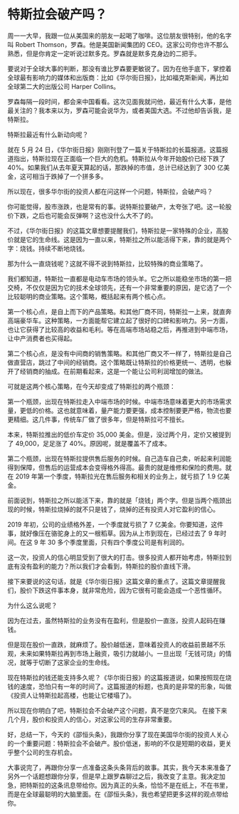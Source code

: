 # 特斯拉会破产吗？

周一一大早，我跟一位从美国来的朋友一起喝了咖啡。这位朋友很特别，他的名字叫 Robert Thomson，罗森。他是美国新闻集团的 CEO。这家公司你也许不那么熟悉，但是你肯定一定听说过默多克。罗森就是默多克身边的二把手。

要说对于全球大事的判断，那没有谁比罗森要更敏锐了。因为在他手底下，掌控着全球最有影响力的媒体和出版商：比如《华尔街日报》，比如福克斯新闻，再比如全球第二大的出版公司 Harper Collins。

罗森每隔一段时间，都会来中国看看。这次见面我就问他，最近有什么大事，是他最关注的？我本来以为，罗森可能会说华为，或者美国大选。不过他却告诉我，是特斯拉。

特斯拉最近有什么新动向呢？

就在 5 月 24 日，《华尔街日报》刚刚刊登了一篇关于特斯拉的长篇报道。这篇报道指出，特斯拉现在正面临一个巨大的危机。特斯拉从今年开始股价已经下跌了 40%。如果我们从去年夏天算起的话，那跌掉的市值，总计已经达到了 300 亿美金，这可相当于跌掉了一个拼多多。

所以现在，很多华尔街的投资人都在问这样一个问题，特斯拉，会破产吗？

你可能觉得，股市涨跌，也是常有的事。说特斯拉要破产，太夸张了吧。这一轮股价下跌，之后也可能会反弹啊？这也没什么大不了的。

不过，《华尔街日报》的这篇文章想要提醒我们，特斯拉是一家特殊的企业，高股价就是它的生命线。这是因为一直以来，特斯拉之所以能活得下来，靠的就是两个字：烧钱。持续不断地烧钱。

那为什么一直烧钱呢？这就不得不说到特斯拉，比较特殊的商业策略了。

我们都知道，特斯拉一直都是电动车市场的领头羊。它之所以能稳坐市场的第一把交椅，不仅仅是因为它的技术全球领先，还有一个非常重要的原因，是它选了一个比较聪明的商业策略。这个策略，概括起来有两个核心点。

第一个核心点，是自上而下的产品策略。和其他厂商不同，特斯拉一上来，就直奔高端豪华车。这种策略，一方面能帮它建立起了很好的口碑和影响力。另一方面，也让它获得了比较高的收益和毛利。等在高端市场站稳之后，再推进到中端市场，让中产消费者也买得起。

第二个核心点，是没有中间商的销售策略。和其他厂商又不一样了，特斯拉是自己做直营店，跳过了中间的经销商。这个策略既让特斯拉的价格更统一、透明，也躲开了经销商的抽成。在前期看起来，这是一个能让公司利润增加的做法。

可就是这两个核心策略，在今天却变成了特斯拉的两个瓶颈：

第一个瓶颈，出现在特斯拉走入中端市场的时候。中端市场意味着更大的市场需求量，更低的价格。这也就意味着，量产能力要更强，成本控制要更严格，物流也要更精细。这几件事，传统车厂做了很多年，但是特斯拉可不擅长。

本来，特斯拉推出的低价车定价 35,000 美金。但是，没过两个月，定价又被提到了 49,000，足足涨了 40%。原因呢，就是覆盖不了成本。

第二个瓶颈，出现在特斯拉提供售后服务的时候。自己造车自己卖，听起来利润能得到保障，但售后的运营成本会变得格外得高。最贵的就是维修和保险的费用。就在 2019 年第一个季度，特斯拉光在售后服务和相关的业务上，就亏损了 1.9 亿美金。

前面说到，特斯拉之所以能活下来，靠的就是「烧钱」两个字。但是当两个瓶颈出现的时候，特斯拉烧掉的就不只是钱了，烧掉的还有投资人对它盈利的信心。

2019 年初，公司的业绩格外差，一个季度就亏损了 7 亿美金。你要知道，这件事，就好像压在骆驼身上的又一根稻草。因为从上市到现在，已经过去了 9 年时间。在这 9 年 30 多个季度里面，只有四个季度公司是有利润的。

这一次，投资人的信心明显受到了很大的打击。很多投资人都开始考虑，特斯拉到底有没有盈利的能力？所以我们才会看到，特斯拉的股价直线下滑。

接下来要说的这句话，就是《华尔街日报》这篇文章的重点了。这篇文章提醒我们，股价下跌这件事本身，就非常危险，因为它很有可能会造成一个恶性循环。

为什么这么说呢？

因为在过去，虽然特斯拉的业务没有在盈利，但是股价一直涨，投资人起码在赚钱。

但是现在股价一直跌，就麻烦了。股价越低迷，意味着投资人的收益前景越不乐观，未来如果特斯拉再到市场上融资，吸引力就越小。一旦出现「无钱可烧」的情况，就等于切断了这家企业的生命线。

现在特斯拉的钱还能支持多久呢？《华尔街日报》的这篇报道说，如果按照现在烧钱的速度，恐怕只有一年的时间了。这篇报道的标题，也真的是非常的形象，叫做《投资人让特斯拉起高楼，也能让它楼塌了》。

所以现在你明白了吧，特斯拉会不会破产这个问题，真不是空穴来风。 在接下来几个月，股价和投资人的信心，对这家公司的生存非常重要。

好，总结一下，今天的《邵恒头条》，我跟你分享了现在美国华尔街的投资人关心的一个重要问题：特斯拉会不会破产。股价低迷，影响的不仅是短期的收益，更关乎整个公司的生存机会。

大事说完了，再跟你分享一点准备这条头条背后的故事。其实，我今天本来准备了另外一个话题想跟你分享，但是早上跟罗森聊过之后，我改变了主意。我决定加急，把特斯拉的这条讯息带给你。因为真正的头条，恰恰不是在纸上，不在书里，而是在全球最聪明的大脑里面。在《邵恒头条》，我也希望把更多这样的观点带给你。

